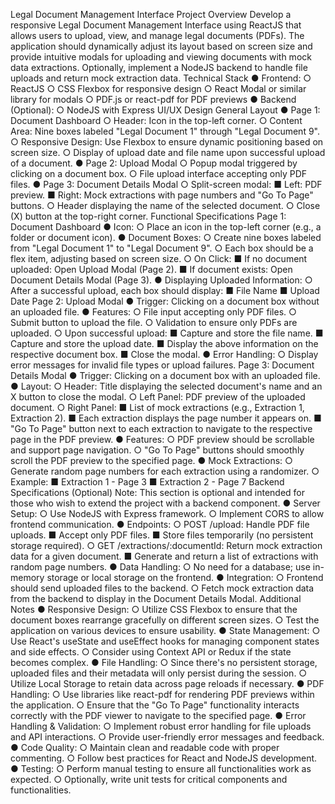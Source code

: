 Legal Document Management Interface
Project Overview
Develop a responsive Legal Document Management Interface using ReactJS that allows users
to upload, view, and manage legal documents (PDFs). The application should dynamically
adjust its layout based on screen size and provide intuitive modals for uploading and viewing
documents with mock data extractions. Optionally, implement a NodeJS backend to handle file
uploads and return mock extraction data.
Technical Stack
● Frontend:
○ ReactJS
○ CSS Flexbox for responsive design
○ React Modal or similar library for modals
○ PDF.js or react-pdf for PDF previews
● Backend (Optional):
○ NodeJS with Express
UI/UX Design
General Layout
● Page 1: Document Dashboard
○ Header: Icon in the top-left corner.
○ Content Area: Nine boxes labeled "Legal Document 1" through "Legal
Document 9".
○ Responsive Design: Use Flexbox to ensure dynamic positioning based on
screen size.
○ Display of upload date and file name upon successful upload of a document.
● Page 2: Upload Modal
○ Popup modal triggered by clicking on a document box.
○ File upload interface accepting only PDF files.
● Page 3: Document Details Modal
○ Split-screen modal:
■ Left: PDF preview.
■ Right: Mock extractions with page numbers and "Go To Page" buttons.
○ Header displaying the name of the selected document.
○ Close (X) button at the top-right corner.
Functional Specifications
Page 1: Document Dashboard
● Icon:
○ Place an icon in the top-left corner (e.g., a folder or document icon).
● Document Boxes:
○ Create nine boxes labeled from "Legal Document 1" to "Legal Document 9".
○ Each box should be a flex item, adjusting based on screen size.
○ On Click:
■ If no document uploaded: Open Upload Modal (Page 2).
■ If document exists: Open Document Details Modal (Page 3).
● Displaying Uploaded Information:
○ After a successful upload, each box should display:
■ File Name
■ Upload Date
Page 2: Upload Modal
● Trigger: Clicking on a document box without an uploaded file.
● Features:
○ File input accepting only PDF files.
○ Submit button to upload the file.
○ Validation to ensure only PDFs are uploaded.
○ Upon successful upload:
■ Capture and store the file name.
■ Capture and store the upload date.
■ Display the above information on the respective document box.
■ Close the modal.
● Error Handling:
○ Display error messages for invalid file types or upload failures.
Page 3: Document Details Modal
● Trigger: Clicking on a document box with an uploaded file.
● Layout:
○ Header: Title displaying the selected document's name and an X button to close
the modal.
○ Left Panel: PDF preview of the uploaded document.
○ Right Panel:
■ List of mock extractions (e.g., Extraction 1, Extraction 2).
■ Each extraction displays the page number it appears on.
■ "Go To Page" button next to each extraction to navigate to the respective
page in the PDF preview.
● Features:
○ PDF preview should be scrollable and support page navigation.
○ "Go To Page" buttons should smoothly scroll the PDF preview to the specified
page.
● Mock Extractions:
○ Generate random page numbers for each extraction using a randomizer.
○ Example:
■ Extraction 1 - Page 3
■ Extraction 2 - Page 7
Backend Specifications (Optional)
Note: This section is optional and intended for those who wish to extend the project with a
backend component.
● Server Setup:
○ Use NodeJS with Express framework.
○ Implement CORS to allow frontend communication.
● Endpoints:
○ POST /upload: Handle PDF file uploads.
■ Accept only PDF files.
■ Store files temporarily (no persistent storage required).
○ GET /extractions/:documentId: Return mock extraction data for a given
document.
■ Generate and return a list of extractions with random page numbers.
● Data Handling:
○ No need for a database; use in-memory storage or local storage on the frontend.
● Integration:
○ Frontend should send uploaded files to the backend.
○ Fetch mock extraction data from the backend to display in the Document Details
Modal.
Additional Notes
● Responsive Design:
○ Utilize CSS Flexbox to ensure that the document boxes rearrange gracefully on
different screen sizes.
○ Test the application on various devices to ensure usability.
● State Management:
○ Use React's useState and useEffect hooks for managing component states
and side effects.
○ Consider using Context API or Redux if the state becomes complex.
● File Handling:
○ Since there's no persistent storage, uploaded files and their metadata will only
persist during the session.
○ Utilize Local Storage to retain data across page reloads if necessary.
● PDF Handling:
○ Use libraries like react-pdf for rendering PDF previews within the application.
○ Ensure that the "Go To Page" functionality interacts correctly with the PDF viewer
to navigate to the specified page.
● Error Handling & Validation:
○ Implement robust error handling for file uploads and API interactions.
○ Provide user-friendly error messages and feedback.
● Code Quality:
○ Maintain clean and readable code with proper commenting.
○ Follow best practices for React and NodeJS development.
● Testing:
○ Perform manual testing to ensure all functionalities work as expected.
○ Optionally, write unit tests for critical components and functionalities.